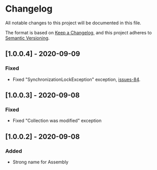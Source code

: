 # Changelog

All notable changes to this project will be documented in this file.

The format is based on [Keep a Changelog](https://keepachangelog.com/en/1.0.0/),
and this project adheres to [Semantic Versioning](https://semver.org/spec/v2.0.0.html).

## [1.0.0.4] - 2020-09-09

### Fixed

- Fixed "SynchronizationLockException" exception, [issues-84](https://github.com/doghappy/socket.io-client-csharp/issues/84).

## [1.0.0.3] - 2020-09-08

### Fixed

- Fixed "Collection was modified" exception

## [1.0.0.2] - 2020-09-08

### Added

- Strong name for Assembly